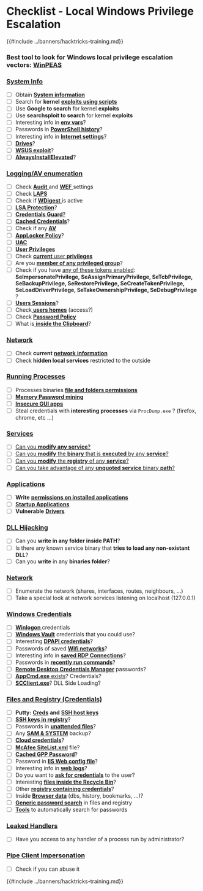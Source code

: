 # Checklist - Local Windows Privilege Escalation

{{#include ../banners/hacktricks-training.md}}

### **Best tool to look for Windows local privilege escalation vectors:** [**WinPEAS**](https://github.com/carlospolop/privilege-escalation-awesome-scripts-suite/tree/master/winPEAS)

### [System Info](windows-local-privilege-escalation/#system-info)

- [ ] Obtain [**System information**](windows-local-privilege-escalation/#system-info)
- [ ] Search for **kernel** [**exploits using scripts**](windows-local-privilege-escalation/#version-exploits)
- [ ] Use **Google to search** for kernel **exploits**
- [ ] Use **searchsploit to search** for kernel **exploits**
- [ ] Interesting info in [**env vars**](windows-local-privilege-escalation/#environment)?
- [ ] Passwords in [**PowerShell history**](windows-local-privilege-escalation/#powershell-history)?
- [ ] Interesting info in [**Internet settings**](windows-local-privilege-escalation/#internet-settings)?
- [ ] [**Drives**](windows-local-privilege-escalation/#drives)?
- [ ] [**WSUS exploit**](windows-local-privilege-escalation/#wsus)?
- [ ] [**AlwaysInstallElevated**](windows-local-privilege-escalation/#alwaysinstallelevated)?

### [Logging/AV enumeration](windows-local-privilege-escalation/#enumeration)

- [ ] Check [**Audit** ](windows-local-privilege-escalation/#audit-settings)and [**WEF** ](windows-local-privilege-escalation/#wef)settings
- [ ] Check [**LAPS**](windows-local-privilege-escalation/#laps)
- [ ] Check if [**WDigest** ](windows-local-privilege-escalation/#wdigest)is active
- [ ] [**LSA Protection**](windows-local-privilege-escalation/#lsa-protection)?
- [ ] [**Credentials Guard**](windows-local-privilege-escalation/#credentials-guard)[?](windows-local-privilege-escalation/#cached-credentials)
- [ ] [**Cached Credentials**](windows-local-privilege-escalation/#cached-credentials)?
- [ ] Check if any [**AV**](https://github.com/carlospolop/hacktricks/blob/master/windows-hardening/windows-av-bypass/README.md)
- [ ] [**AppLocker Policy**](https://github.com/carlospolop/hacktricks/blob/master/windows-hardening/authentication-credentials-uac-and-efs/README.md#applocker-policy)?
- [ ] [**UAC**](https://github.com/carlospolop/hacktricks/blob/master/windows-hardening/authentication-credentials-uac-and-efs/uac-user-account-control/README.md)
- [ ] [**User Privileges**](windows-local-privilege-escalation/#users-and-groups)
- [ ] Check [**current** user **privileges**](windows-local-privilege-escalation/#users-and-groups)
- [ ] Are you [**member of any privileged group**](windows-local-privilege-escalation/#privileged-groups)?
- [ ] Check if you have [any of these tokens enabled](windows-local-privilege-escalation/#token-manipulation): **SeImpersonatePrivilege, SeAssignPrimaryPrivilege, SeTcbPrivilege, SeBackupPrivilege, SeRestorePrivilege, SeCreateTokenPrivilege, SeLoadDriverPrivilege, SeTakeOwnershipPrivilege, SeDebugPrivilege** ?
- [ ] [**Users Sessions**](windows-local-privilege-escalation/#logged-users-sessions)?
- [ ] Check[ **users homes**](windows-local-privilege-escalation/#home-folders) (access?)
- [ ] Check [**Password Policy**](windows-local-privilege-escalation/#password-policy)
- [ ] What is[ **inside the Clipboard**](windows-local-privilege-escalation/#get-the-content-of-the-clipboard)?

### [Network](windows-local-privilege-escalation/#network)

- [ ] Check **current** [**network** **information**](windows-local-privilege-escalation/#network)
- [ ] Check **hidden local services** restricted to the outside

### [Running Processes](windows-local-privilege-escalation/#running-processes)

- [ ] Processes binaries [**file and folders permissions**](windows-local-privilege-escalation/#file-and-folder-permissions)
- [ ] [**Memory Password mining**](windows-local-privilege-escalation/#memory-password-mining)
- [ ] [**Insecure GUI apps**](windows-local-privilege-escalation/#insecure-gui-apps)
- [ ] Steal credentials with **interesting processes** via `ProcDump.exe` ? (firefox, chrome, etc ...)

### [Services](windows-local-privilege-escalation/#services)

- [ ] [Can you **modify any service**?](windows-local-privilege-escalation/#permissions)
- [ ] [Can you **modify** the **binary** that is **executed** by any **service**?](windows-local-privilege-escalation/#modify-service-binary-path)
- [ ] [Can you **modify** the **registry** of any **service**?](windows-local-privilege-escalation/#services-registry-modify-permissions)
- [ ] [Can you take advantage of any **unquoted service** binary **path**?](windows-local-privilege-escalation/#unquoted-service-paths)

### [**Applications**](windows-local-privilege-escalation/#applications)

- [ ] **Write** [**permissions on installed applications**](windows-local-privilege-escalation/#write-permissions)
- [ ] [**Startup Applications**](windows-local-privilege-escalation/#run-at-startup)
- [ ] **Vulnerable** [**Drivers**](windows-local-privilege-escalation/#drivers)

### [DLL Hijacking](windows-local-privilege-escalation/#path-dll-hijacking)

- [ ] Can you **write in any folder inside PATH**?
- [ ] Is there any known service binary that **tries to load any non-existant DLL**?
- [ ] Can you **write** in any **binaries folder**?

### [Network](windows-local-privilege-escalation/#network)

- [ ] Enumerate the network (shares, interfaces, routes, neighbours, ...)
- [ ] Take a special look at network services listening on localhost (127.0.0.1)

### [Windows Credentials](windows-local-privilege-escalation/#windows-credentials)

- [ ] [**Winlogon** ](windows-local-privilege-escalation/#winlogon-credentials)credentials
- [ ] [**Windows Vault**](windows-local-privilege-escalation/#credentials-manager-windows-vault) credentials that you could use?
- [ ] Interesting [**DPAPI credentials**](windows-local-privilege-escalation/#dpapi)?
- [ ] Passwords of saved [**Wifi networks**](windows-local-privilege-escalation/#wifi)?
- [ ] Interesting info in [**saved RDP Connections**](windows-local-privilege-escalation/#saved-rdp-connections)?
- [ ] Passwords in [**recently run commands**](windows-local-privilege-escalation/#recently-run-commands)?
- [ ] [**Remote Desktop Credentials Manager**](windows-local-privilege-escalation/#remote-desktop-credential-manager) passwords?
- [ ] [**AppCmd.exe** exists](windows-local-privilege-escalation/#appcmd-exe)? Credentials?
- [ ] [**SCClient.exe**](windows-local-privilege-escalation/#scclient-sccm)? DLL Side Loading?

### [Files and Registry (Credentials)](windows-local-privilege-escalation/#files-and-registry-credentials)

- [ ] **Putty:** [**Creds**](windows-local-privilege-escalation/#putty-creds) **and** [**SSH host keys**](windows-local-privilege-escalation/#putty-ssh-host-keys)
- [ ] [**SSH keys in registry**](windows-local-privilege-escalation/#ssh-keys-in-registry)?
- [ ] Passwords in [**unattended files**](windows-local-privilege-escalation/#unattended-files)?
- [ ] Any [**SAM & SYSTEM**](windows-local-privilege-escalation/#sam-and-system-backups) backup?
- [ ] [**Cloud credentials**](windows-local-privilege-escalation/#cloud-credentials)?
- [ ] [**McAfee SiteList.xml**](windows-local-privilege-escalation/#mcafee-sitelist.xml) file?
- [ ] [**Cached GPP Password**](windows-local-privilege-escalation/#cached-gpp-pasword)?
- [ ] Password in [**IIS Web config file**](windows-local-privilege-escalation/#iis-web-config)?
- [ ] Interesting info in [**web** **logs**](windows-local-privilege-escalation/#logs)?
- [ ] Do you want to [**ask for credentials**](windows-local-privilege-escalation/#ask-for-credentials) to the user?
- [ ] Interesting [**files inside the Recycle Bin**](windows-local-privilege-escalation/#credentials-in-the-recyclebin)?
- [ ] Other [**registry containing credentials**](windows-local-privilege-escalation/#inside-the-registry)?
- [ ] Inside [**Browser data**](windows-local-privilege-escalation/#browsers-history) (dbs, history, bookmarks, ...)?
- [ ] [**Generic password search**](windows-local-privilege-escalation/#generic-password-search-in-files-and-registry) in files and registry
- [ ] [**Tools**](windows-local-privilege-escalation/#tools-that-search-for-passwords) to automatically search for passwords

### [Leaked Handlers](windows-local-privilege-escalation/#leaked-handlers)

- [ ] Have you access to any handler of a process run by administrator?

### [Pipe Client Impersonation](windows-local-privilege-escalation/#named-pipe-client-impersonation)

- [ ] Check if you can abuse it

{{#include ../banners/hacktricks-training.md}}



